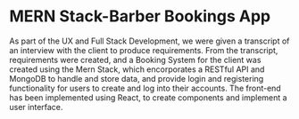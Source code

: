 # MERN Stack-Barber Bookings App
As part of the UX and Full Stack Development, we were given a transcript of an interview with the client to produce requirements. 
From the transcript, requirements were created, and a Booking System for the client was created using the Mern Stack, which encorporates a RESTful API and MongoDB
to handle and store data, and provide login and registering functionality for users to create and log into their accounts.
The front-end has been implemented using React, to create components and implement a user interface. 

